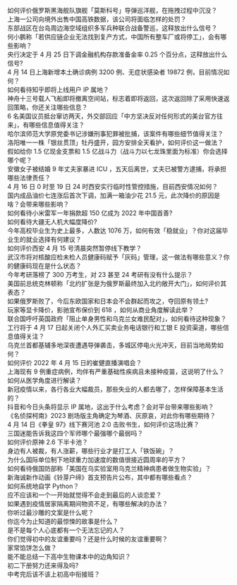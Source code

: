 如何评价俄罗斯黑海舰队旗舰「莫斯科号」导弹巡洋舰，在拖拽过程中沉没？  
上海一公司向境外出售中国高铁数据，该公司将面临怎样的处罚？  
东部战区在台岛周边海空域组织多军兵种联合战备警巡，这释放出什么信号？  
何小鹏称「若供应链企业无法找到复产方式，中国所有整车厂或将停工」，会有哪些影响？  
央行决定于 4 月 25 日下调金融机构存款准备金率 0.25 个百分点，这释放出什么信号?  
4 月 14 日上海新增本土确诊病例 3200 例、无症状感染者 19872 例，目前情况如何？  
如何看待知乎即将上线用户 IP 属地？  
神舟十三号载人飞船即将撤离空间站，标志着即将返回，这次返回除了采用快速返回策略，你还关注哪些信息？  
6 名美国议员抵台窜访两天，外交部回应「中方坚决反对任何形式的美台官方往来」，有哪些信息值得关注？  
哈尔滨师范大学原党委书记涉嫌刑事犯罪被批捕，该案件有哪些细节值得关注？  
洛阳唯一一株「银丝贯顶」牡丹盛开，园方安排全天看护，如何评价这一做法？  
假如给你 1.5 亿现金支票和 1.5 亿战斗力（战斗力以七龙珠里面为标准）你会选择哪个呢？  
安徽女子被结婚 9 年丈夫家暴进 ICU ，五天后离世，丈夫已被警方逮捕，将承担哪些法律责任？  
4 月 16 日 0 时至 19 日 24 时西安实行临时性管控措施，目前西安情况如何？  
国内成品油价七连涨后首次下调，加满一箱油少花 21.5 元，此次降价的原因是啥？会带来哪些影响？  
如何看待小米雷军一年捐款超 150 亿成为 2022 年中国首善?  
如何看待大疆无人机大幅度降价?  
今年高校毕业生为史上最多，人数达 1076 万，如何有效「稳就业」？你对这届毕业生的就业选择有何建议？  
如何评价西安 4 月 15 号清晨突然暂停线下教学？  
武汉市将对核酸应检未检人员健康码赋予「灰码」管理，这一做法有哪些意义？你的健康码现在是什么状态？  
今年考研落榜了 300 万考生，对 23 甚至 24 考研有没有什么提示？  
美国前总统克林顿称「北约扩张是为俄罗斯最终加入北约敞开大门」，如何评价其表态？  
如果俄罗斯败了，今后东欧国家和日本会不会群起而攻之，夺回原有领土?  
玩家等显卡降价，影驰宣布保价到 618 ，如何从商业角度解读此举？  
联合国呼吁英国政府「阻止单身男性和乌克兰女难民配对」，如何看待这种现象？  
工行将于 4 月 17 日起关闭个人外汇买卖业务电话银行和工银 E 投资渠道，哪些信息值得关注？  
乌克兰首都基辅多地深夜遭遇导弹袭击，多城区停电火光冲天，目前当地局势如何？  
如何评价 2022 年 4 月 15 日的崔健直播演唱会？  
上海现有 9 例重症病例，均伴有严重基础性疾病且未接种疫苗，这说明了什么？如何从医学角度进行解读？  
新冠疫情以来，各行各业大幅裁员，那些失业的人都去哪了，怎样保障基本生活的？  
抖音和今日头条将显示 IP 属地，这出于什么考虑？会对平台带来哪些影响？  
《名侦探柯南》2023 剧场版主角确定为琴酒、灰原哀，对此你有哪些期待？  
4 月 14 日《拳皇 97》线下赛河池 2:0 击败书生，如何评价这场比赛？  
三国迷能告诉我这四个军师哪个最强哪个最弱吗？  
如何评价原神 2.6 下半卡池？  
身边有人被裁，有人涨薪，哪些行业才是打工人「铁饭碗」？  
为什么国际单位制下地球重力加速度的数值很接近圆周率的平方？  
如何看待俄国防部称「美国在乌实验室用乌克兰精神病患者做生物实验」？  
新海诚新作动画《铃芽户缔》首支预告片公布，其中都有哪些看点？  
如何系统地自学 Python？  
应不应该和一个一开始就觉得不会走到最后的人谈恋爱？  
如果遇到疫情居家隔离期间物资不足，有哪些解决的办法？  
你听过最沙雕的文案是什么呢？  
你迄今为止知道的最惊悚的故事是什么？  
是不是每个人心底都有一个无法忘记的人？  
你们觉得初中的友谊重要吗？还是什么时候的友谊重要啊？  
家常馅饼怎么做？  
能不能总结一下高中生物课本中的边角知识？  
初二下册努力还来得及吗?  
中考完后该不该上初高中衔接班？  
